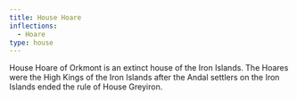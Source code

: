 ```yaml
---
title: House Hoare
inflections:
  - Hoare
type: house
---
```


House Hoare of Orkmont is an extinct house of the Iron Islands. The Hoares were the High Kings of the Iron Islands after the Andal settlers on the Iron Islands ended the rule of House Greyiron.


